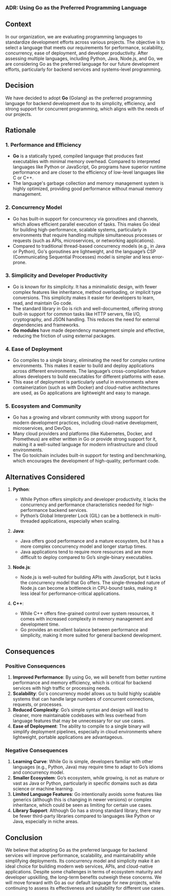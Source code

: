 ### ADR: Using Go as the Preferred Programming Language

## Context

In our organization, we are evaluating programming languages to standardize development efforts across various projects. The objective is to select a language that meets our requirements for performance, scalability, concurrency, ease of deployment, and developer productivity. After assessing multiple languages, including Python, Java, Node.js, and Go, we are considering Go as the preferred language for our future development efforts, particularly for backend services and systems-level programming.

## Decision

We have decided to adopt **Go** (Golang) as the preferred programming language for backend development due to its simplicity, efficiency, and strong support for concurrent programming, which aligns with the needs of our projects.

## Rationale

### 1. **Performance and Efficiency**
   - **Go** is a statically typed, compiled language that produces fast executables with minimal memory overhead. Compared to interpreted languages like Python or JavaScript, Go programs have superior runtime performance and are closer to the efficiency of low-level languages like C or C++.
   - The language's garbage collection and memory management system is highly optimized, providing good performance without manual memory management.

### 2. **Concurrency Model**
   - Go has built-in support for concurrency via goroutines and channels, which allows efficient parallel execution of tasks. This makes Go ideal for building high-performance, scalable systems, particularly in environments that require handling multiple simultaneous processes or requests (such as APIs, microservices, or networking applications).
   - Compared to traditional thread-based concurrency models (e.g., in Java or Python), Go's goroutines are lightweight, and the language’s CSP (Communicating Sequential Processes) model is simpler and less error-prone.

### 3. **Simplicity and Developer Productivity**
   - Go is known for its simplicity. It has a minimalistic design, with fewer complex features like inheritance, method overloading, or implicit type conversions. This simplicity makes it easier for developers to learn, read, and maintain Go code.
   - The standard library in Go is rich and well-documented, offering strong built-in support for common tasks like HTTP servers, file I/O, cryptography, and JSON handling. This reduces the need for external dependencies and frameworks.
   - **Go modules** have made dependency management simple and effective, reducing the friction of using external packages.

### 4. **Ease of Deployment**
   - Go compiles to a single binary, eliminating the need for complex runtime environments. This makes it easier to build and deploy applications across different environments. The language’s cross-compilation feature allows developers to build executables for different platforms with ease.
   - This ease of deployment is particularly useful in environments where containerization (such as with Docker) and cloud-native architectures are used, as Go applications are lightweight and easy to manage.

### 5. **Ecosystem and Community**
   - Go has a growing and vibrant community with strong support for modern development practices, including cloud-native development, microservices, and DevOps.
   - Many cloud providers and platforms (like Kubernetes, Docker, and Prometheus) are either written in Go or provide strong support for it, making it a well-suited language for modern infrastructure and cloud environments.
   - The Go toolchain includes built-in support for testing and benchmarking, which encourages the development of high-quality, performant code.

## Alternatives Considered

1. **Python**: 
   - While Python offers simplicity and developer productivity, it lacks the concurrency and performance characteristics needed for high-performance backend services.
   - Python’s Global Interpreter Lock (GIL) can be a bottleneck in multi-threaded applications, especially when scaling.

2. **Java**:
   - Java offers good performance and a mature ecosystem, but it has a more complex concurrency model and longer startup times.
   - Java applications tend to require more resources and are more difficult to deploy compared to Go’s single-binary executables.

3. **Node.js**:
   - Node.js is well-suited for building APIs with JavaScript, but it lacks the concurrency model that Go offers. The single-threaded nature of Node.js can become a bottleneck in CPU-bound tasks, making it less ideal for performance-critical applications.

4. **C++**:
   - While C++ offers fine-grained control over system resources, it comes with increased complexity in memory management and development time.
   - Go provides an excellent balance between performance and simplicity, making it more suited for general backend development.

## Consequences

### Positive Consequences

1. **Improved Performance**: By using Go, we will benefit from better runtime performance and memory efficiency, which is critical for backend services with high traffic or processing needs.
2. **Scalability**: Go's concurrency model allows us to build highly scalable systems that can handle large numbers of concurrent connections, requests, or processes.
3. **Reduced Complexity**: Go’s simple syntax and design will lead to cleaner, more maintainable codebases with less overhead from language features that may be unnecessary for our use cases.
4. **Ease of Deployment**: The ability to compile to a single binary will simplify deployment pipelines, especially in cloud environments where lightweight, portable applications are advantageous.

### Negative Consequences

1. **Learning Curve**: While Go is simple, developers familiar with other languages (e.g., Python, Java) may require time to adapt to Go’s idioms and concurrency model.
2. **Smaller Ecosystem**: Go’s ecosystem, while growing, is not as mature or vast as Java or Python, particularly in specific domains such as data science or machine learning.
3. **Limited Language Features**: Go intentionally avoids some features like generics (although this is changing in newer versions) or complex inheritance, which could be seen as limiting for certain use cases.
4. **Library Support**: Although Go has a strong standard library, there may be fewer third-party libraries compared to languages like Python or Java, especially in niche areas.

## Conclusion

We believe that adopting Go as the preferred language for backend services will improve performance, scalability, and maintainability while simplifying deployments. Its concurrency model and simplicity make it an ideal choice for building modern web services, APIs, and cloud-native applications. Despite some challenges in terms of ecosystem maturity and developer upskilling, the long-term benefits outweigh these concerns. We will move forward with Go as our default language for new projects, while continuing to assess its effectiveness and suitability for different use cases.